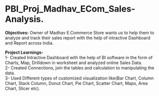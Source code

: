 # PBI_Proj_Madhav_ECom_Sales-Analysis.
**Objectives:**  Owner of Madhav E.Commerce Store wants us to help them to analyze and track their sales report with the help of intractive Dashboard and Report across India.

**Project Learnings-**<br> 1- Created Intractive Dashboard with the help of BI software in the form of Charts, Map, Drilldown in worksheet and analyzed online Sales Data.<br>
2- Created Connections, join the tables and calculation to manipulating the data.<br>
3- Used Different types of customized visualization like(Bar Chart, Column Chart, Stack Column, Donut Chart, Pie Chart, Scatter Chart, Maps, Area Chart, Slicer etc).

               
